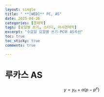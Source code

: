 ```yaml
---
layout: single
title: " **[WED]** PC, AS"
date: 2025-04-26
categories: [경제학]
tags: [요일별 쓰기, 스터디, 미시경제학]
excerpt: "수요일 요일별 쓰기-PC와 AS곡선"
toc: true
toc_sticky: true
comments: true

---
```


# 루카스 AS

$$y=y_n + \alpha(p-p^e)$$


